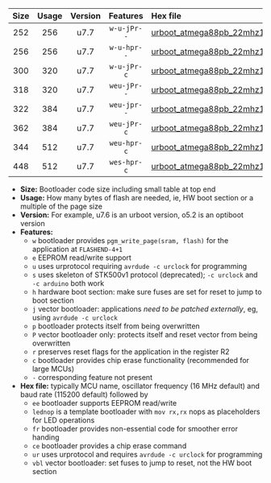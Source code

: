 |Size|Usage|Version|Features|Hex file|
|:-:|:-:|:-:|:-:|:--|
|252|256|u7.7|`w-u-jPr--`|[urboot_atmega88pb_22mhz1184_230400bps_lednop_ur_vbl.hex](https://raw.githubusercontent.com/stefanrueger/urboot.hex/main/mcus/atmega88pb/fcpu_22mhz1184/230400_bps/urboot_atmega88pb_22mhz1184_230400bps_lednop_ur_vbl.hex)|
|256|256|u7.7|`w-u-hpr--`|[urboot_atmega88pb_22mhz1184_230400bps_lednop_fr_ur.hex](https://raw.githubusercontent.com/stefanrueger/urboot.hex/main/mcus/atmega88pb/fcpu_22mhz1184/230400_bps/urboot_atmega88pb_22mhz1184_230400bps_lednop_fr_ur.hex)|
|300|320|u7.7|`w-u-jPr-c`|[urboot_atmega88pb_22mhz1184_230400bps_lednop_fr_ce_ur_vbl.hex](https://raw.githubusercontent.com/stefanrueger/urboot.hex/main/mcus/atmega88pb/fcpu_22mhz1184/230400_bps/urboot_atmega88pb_22mhz1184_230400bps_lednop_fr_ce_ur_vbl.hex)|
|318|320|u7.7|`weu-jPr--`|[urboot_atmega88pb_22mhz1184_230400bps_ee_lednop_ur_vbl.hex](https://raw.githubusercontent.com/stefanrueger/urboot.hex/main/mcus/atmega88pb/fcpu_22mhz1184/230400_bps/urboot_atmega88pb_22mhz1184_230400bps_ee_lednop_ur_vbl.hex)|
|322|384|u7.7|`weu-jpr--`|[urboot_atmega88pb_22mhz1184_230400bps_ee_lednop_fr_ur_vbl.hex](https://raw.githubusercontent.com/stefanrueger/urboot.hex/main/mcus/atmega88pb/fcpu_22mhz1184/230400_bps/urboot_atmega88pb_22mhz1184_230400bps_ee_lednop_fr_ur_vbl.hex)|
|362|384|u7.7|`weu-jPr-c`|[urboot_atmega88pb_22mhz1184_230400bps_ee_lednop_fr_ce_ur_vbl.hex](https://raw.githubusercontent.com/stefanrueger/urboot.hex/main/mcus/atmega88pb/fcpu_22mhz1184/230400_bps/urboot_atmega88pb_22mhz1184_230400bps_ee_lednop_fr_ce_ur_vbl.hex)|
|344|512|u7.7|`weu-hpr-c`|[urboot_atmega88pb_22mhz1184_230400bps_ee_lednop_fr_ce_ur.hex](https://raw.githubusercontent.com/stefanrueger/urboot.hex/main/mcus/atmega88pb/fcpu_22mhz1184/230400_bps/urboot_atmega88pb_22mhz1184_230400bps_ee_lednop_fr_ce_ur.hex)|
|448|512|u7.7|`wes-hpr-c`|[urboot_atmega88pb_22mhz1184_230400bps_ee_lednop_fr_ce.hex](https://raw.githubusercontent.com/stefanrueger/urboot.hex/main/mcus/atmega88pb/fcpu_22mhz1184/230400_bps/urboot_atmega88pb_22mhz1184_230400bps_ee_lednop_fr_ce.hex)|

- **Size:** Bootloader code size including small table at top end
- **Usage:** How many bytes of flash are needed, ie, HW boot section or a multiple of the page size
- **Version:** For example, u7.6 is an urboot version, o5.2 is an optiboot version
- **Features:**
  + `w` bootloader provides `pgm_write_page(sram, flash)` for the application at `FLASHEND-4+1`
  + `e` EEPROM read/write support
  + `u` uses urprotocol requiring `avrdude -c urclock` for programming
  + `s` uses skeleton of STK500v1 protocol (deprecated); `-c urclock` and `-c arduino` both work
  + `h` hardware boot section: make sure fuses are set for reset to jump to boot section
  + `j` vector bootloader: applications *need to be patched externally*, eg, using `avrdude -c urclock`
  + `p` bootloader protects itself from being overwritten
  + `P` vector bootloader only: protects itself and reset vector from being overwritten
  + `r` preserves reset flags for the application in the register R2
  + `c` bootloader provides chip erase functionality (recommended for large MCUs)
  + `-` corresponding feature not present
- **Hex file:** typically MCU name, oscillator frequency (16 MHz default) and baud rate (115200 default) followed by
  + `ee` bootloader supports EEPROM read/write
  + `lednop` is a template bootloader with `mov rx,rx` nops as placeholders for LED operations
  + `fr` bootloader provides non-essential code for smoother error handing
  + `ce` bootloader provides a chip erase command
  + `ur` uses urprotocol and requires `avrdude -c urclock` for programming
  + `vbl` vector bootloader: set fuses to jump to reset, not the HW boot section
